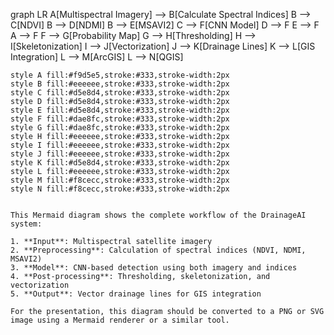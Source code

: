 graph LR
    A[Multispectral Imagery] --> B[Calculate Spectral Indices]
    B --> C[NDVI]
    B --> D[NDMI]
    B --> E[MSAVI2]
    C --> F[CNN Model]
    D --> F
    E --> F
    A --> F
    F --> G[Probability Map]
    G --> H[Thresholding]
    H --> I[Skeletonization]
    I --> J[Vectorization]
    J --> K[Drainage Lines]
    K --> L[GIS Integration]
    L --> M[ArcGIS]
    L --> N[QGIS]
    
    style A fill:#f9d5e5,stroke:#333,stroke-width:2px
    style B fill:#eeeeee,stroke:#333,stroke-width:2px
    style C fill:#d5e8d4,stroke:#333,stroke-width:2px
    style D fill:#d5e8d4,stroke:#333,stroke-width:2px
    style E fill:#d5e8d4,stroke:#333,stroke-width:2px
    style F fill:#dae8fc,stroke:#333,stroke-width:2px
    style G fill:#dae8fc,stroke:#333,stroke-width:2px
    style H fill:#eeeeee,stroke:#333,stroke-width:2px
    style I fill:#eeeeee,stroke:#333,stroke-width:2px
    style J fill:#eeeeee,stroke:#333,stroke-width:2px
    style K fill:#d5e8d4,stroke:#333,stroke-width:2px
    style L fill:#eeeeee,stroke:#333,stroke-width:2px
    style M fill:#f8cecc,stroke:#333,stroke-width:2px
    style N fill:#f8cecc,stroke:#333,stroke-width:2px
```

This Mermaid diagram shows the complete workflow of the DrainageAI system:

1. **Input**: Multispectral satellite imagery
2. **Preprocessing**: Calculation of spectral indices (NDVI, NDMI, MSAVI2)
3. **Model**: CNN-based detection using both imagery and indices
4. **Post-processing**: Thresholding, skeletonization, and vectorization
5. **Output**: Vector drainage lines for GIS integration

For the presentation, this diagram should be converted to a PNG or SVG image using a Mermaid renderer or a similar tool.
